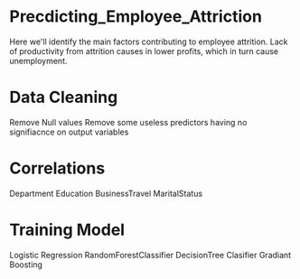 # Precdicting_Employee_Attriction
Here  we'll identify the main factors contributing to employee attrition. Lack of productivity from attrition causes in lower profits, which in turn cause unemployment.
# Data Cleaning
Remove Null values
Remove some useless predictors having no signifiacnce on output variables
# Correlations
Department
Education
BusinessTravel
MaritalStatus
# Training Model
Logistic Regression
RandomForestClassifier
DecisionTree Clasifier
Gradiant Boosting
